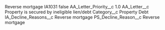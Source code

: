 <?xml version="1.0" encoding="UTF-8"?>
<CustomMetadata xmlns="http://soap.sforce.com/2006/04/metadata" xmlns:xsi="http://www.w3.org/2001/XMLSchema-instance" xmlns:xsd="http://www.w3.org/2001/XMLSchema">
    <description>Reverse mortgage</description>
    <label>IA1031</label>
    <protected>false</protected>
    <values>
        <field>AA_Letter_Priority__c</field>
        <value xsi:type="xsd:double">1.0</value>
    </values>
    <values>
        <field>AA_Letter__c</field>
        <value xsi:type="xsd:string">Property is secured by ineligible lien/debt</value>
    </values>
    <values>
        <field>Category__c</field>
        <value xsi:type="xsd:string">Property Debt</value>
    </values>
    <values>
        <field>IA_Decline_Reasons__c</field>
        <value xsi:type="xsd:string">Reverse mortgage</value>
    </values>
    <values>
        <field>PS_Decline_Reason__c</field>
        <value xsi:type="xsd:string">Reverse mortgage</value>
    </values>
</CustomMetadata>
